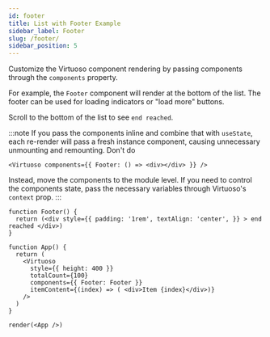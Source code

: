 ```yaml
---
id: footer
title: List with Footer Example
sidebar_label: Footer
slug: /footer/
sidebar_position: 5
---
```


Customize the Virtuoso component rendering by passing components through the `components` property.

For example, the `Footer` component will render at the bottom of the list.
The footer can be used for loading indicators or "load more" buttons.

Scroll to the bottom of the list to see `end reached`.

:::note
If you pass the components inline and combine that with `useState`, each re-render will pass a fresh instance component, causing unnecessary unmounting and remounting. 
Don't do

```tsx
<Virtuoso components={{ Footer: () => <div></div> }} />
```

Instead, move the components to the module level. If you need to control the components state, pass the necessary variables through Virtuoso's `context` prop.
:::

```tsx live noInline
function Footer() {
  return (<div style={{ padding: '1rem', textAlign: 'center', }} > end reached </div>)
}

function App() {
  return (
    <Virtuoso
      style={{ height: 400 }}
      totalCount={100}
      components={{ Footer: Footer }}
      itemContent={(index) => ( <div>Item {index}</div>)}
    />
  )
}

render(<App />)
```

